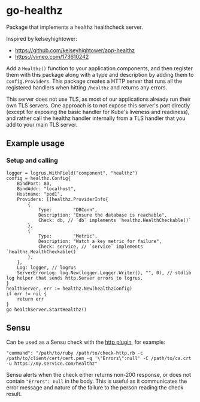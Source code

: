 # go-healthz

Package that implements a healthz healthcheck server.

Inspired by kelseyhightower:
- https://github.com/kelseyhightower/app-healthz
- https://vimeo.com/173610242

Add a `Healthz()` function to your application components, and then register them with this package along with a type and description by adding them to `config.Providers`. This package creates a HTTP server that runs all the registered handlers when hitting `/healthz` and returns any errors.

This server does not use TLS, as most of our applications already run their own TLS servers. One approach is to not expose this server's port directly (except for exposing the basic handler for Kube's liveness and readiness), and rather call the healthz handler internally from a TLS handler that you add to your main TLS server.

## Example usage

### Setup and calling

```golang
logger = logrus.WithField("component", "healthz")
config = healthz.Config{
    BindPort: 80,
    BindAddr: "localhost",
    Hostname: "pod1",
    Providers: []healthz.ProviderInfo{
        {
            Type:        "DBConn",
            Description: "Ensure the database is reachable",
            Check: db, // `db` implements `healthz.HealthCheckable()`
        },
        {
            Type:        "Metric",
            Description: "Watch a key metric for failure",
            Check: service, // `service` implements `healthz.HealthCheckable()`
        },
    },
    Log: logger, // logrus
    ServerErrorLog: log.New(logger.Logger.Writer(), "", 0), // stdlib log helper that sends http.Server errors to logrus.
}
healthServer, err := healthz.New(healthzConfig)
if err != nil {
    return err
}
go healthServer.StartHealthz()
```

## Sensu

Can be used as a Sensu check with the [http plugin](https://github.com/sensu-plugins/sensu-plugins-http), for example:

    "command": "/path/to/ruby /path/to/check-http.rb -c /path/to/client/cert/cert.pem -q '\"Errors\":null' -C /path/to/ca.crt -u https://my.service.com/healthz"

Sensu alerts when the check either returns non-200 response, or does not contain `"Errors": null` in the body. This is useful as it communicates the error message and nature of the failure to the person reading the check result.

